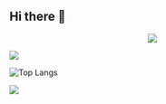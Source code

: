 ## Hi there 👋

<p align="center">
<img src="https://capsule-render.vercel.app/api?type=waving&color=timeGradient&height=300&&section=header&text={TITLE}&fontSize=90&fontAlign=50&fontAlignY=30&desc={SUB_TITLE}&descAlign=50&descSize=30&descAlignY=60&animation=twinkling" />
</p>

![](https://github-readme-stats.vercel.app/api?username=jjj7811&show_icons=true&theme=transparent)

![Top Langs](https://github-readme-stats.vercel.app/api/top-langs/?username=jjj7811&layout=compact&theme=tokyonight)

![](https://github-readme-activity-graph.cyclic.app/graph?username=jjj7811&theme=dracula)


<!--
**jjj7811/jjj7811** is a ✨ _special_ ✨ repository because its `README.md` (this file) appears on your GitHub profile.

Here are some ideas to get you started:

- 🔭 I’m currently working on ...
- 🌱 I’m currently learning ...
- 👯 I’m looking to collaborate on ...
- 🤔 I’m looking for help with ...
- 💬 Ask me about ...
- 📫 How to reach me: ...
- 😄 Pronouns: ...
- ⚡ Fun fact: ...
-->
